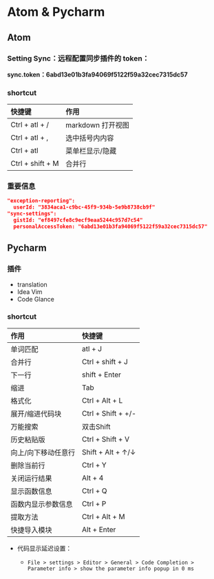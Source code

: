 # Atom & Pycharm

## Atom

### Setting Sync：远程配置同步插件的 token：

**sync.token：6abd13e01b3fa94069f5122f59a32cec7315dc57**

### shortcut

| 快捷键           | 作用              |
| :--------------- | :---------------- |
| Ctrl + atl + /   | markdown 打开视图 |
| Ctrl + atl + ,   | 选中括号内内容    |
| Ctrl + atl       | 菜单栏显示/隐藏   |
| Ctrl + shift + M | 合并行            |

### 重要信息

```json
"exception-reporting":
  userId: "3834aca1-c9bc-45f9-934b-5e9b8738cb9f"
"sync-settings":
  gistId: "ef8497cfe8c9ecf9eaa5244c957d7c54"
  personalAccessToken: "6abd13e01b3fa94069f5122f59a32cec7315dc57"
```

## Pycharm

### 插件

-   translation
-   Idea Vim
-   Code Glance

### shortcut

| 作用                | 快捷键             |
| :------------------ | :----------------- |
| 单词匹配            | atl + J            |
| 合并行              | Ctrl + shift + J   |
| 下一行              | shift + Enter      |
| 缩进                | Tab                |
| 格式化              | Ctrl + Alt + L     |
| 展开/缩进代码块     | Ctrl + Shift + +/- |
| 万能搜索            | 双击Shift          |
| 历史粘贴版          | Ctrl + Shift + V   |
| 向上/向下移动任意行 | Shift + Alt + ↑/↓  |
| 删除当前行          | Ctrl + Y           |
| 关闭运行结果        | Alt + 4            |
| 显示函数信息        | Ctrl + Q           |
| 函数内显示参数信息  | Ctrl + P           |
| 提取方法            | Ctrl + Alt + M     |
| 快捷导入模块        | Alt + Enter        |

-   代码显示延迟设置：

    -   `File > settings > Editor > General > Code Completion > Parameter info > show the parameter info popup in 0 ms`
